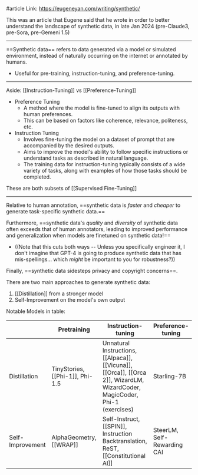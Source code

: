 #article 
Link: https://eugeneyan.com/writing/synthetic/

This was an article that Eugene said that he wrote in order to better understand the landscape of synthetic data, in late Jan 2024 (pre-Claude3, pre-Sora, pre-Gemeni 1.5)

---------

==Synthetic data== refers to data generated via a model or simulated environment, instead of naturally occurring on the internet or annotated by humans.
- Useful for pre-training, instruction-tuning, and preference-tuning.

----
Aside: [[Instruction-Tuning]] vs [[Preference-Tuning]]
- Preference Tuning
	- A method where the model is fine-tuned to align its outputs with human preferences.
	- This can be based on factors like coherence, relevance, politeness, etc.
- Instruction Tuning
	- Involves fine-tuning the model on a dataset of prompt that are accompanied by the desired outputs.
	- Aims to improve the model's ability to follow specific instructions or understand tasks as described in natural language.
	- The training data for instruction-tuning typically consists of a wide variety of tasks, along with examples of how those tasks should be completed.

These are both subsets of [[Supervised Fine-Tuning]]

-----

Relative to human annotation, ==synthetic data is *faster* and *cheaper* to generate task-specific synthetic data.==

Furthermore, ==synthetic data's *quality* and *diversity* of synthetic data often exceeds that of human annotators, leading to improved performance and generalization when models are finetuned on synthetic data!==
- ((Note that this cuts both ways -- Unless you specifically engineer it, I don't imagine that GPT-4 is going to produce synthetic data that has mis-spellings... which *might* be important to you for robustness?))

Finally, ==synthetic data sidesteps privacy and copyright concerns==.

There are two main approaches to generate synthetic data:
1. [[Distillation]] from a stronger model
2. Self-Improvement on the model's own output

Notable Models in table:

|                  | Pretraining                     | Instruction-tuning                                                                                                         | Preference-tuning           |
| ---------------- | ------------------------------- | -------------------------------------------------------------------------------------------------------------------------- | --------------------------- |
| Distillation     | TinyStories, [[Phi-1]], Phi-1.5 | Unnatural Instructions, [[Alpaca]], [[Vicuna]], [[Orca]], [[Orca 2]], WizardLM, WizardCoder, MagicCoder, Phi-1 (exercises) | Starling-7B                 |
| Self-Improvement | AlphaGeometry, [[WRAP]]         | Self-Instruct, [[SPIN]], Instruction Backtranslation, ReST, [[Constitutional AI]]                                          | SteerLM, Self-Rewarding CAI |




































